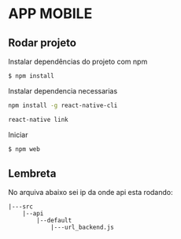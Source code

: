 # APP MOBILE

## Rodar projeto

Instalar dependências do projeto com npm
```sh
$ npm install
```
Instalar dependencia necessarias

```sh
npm install -g react-native-cli

react-native link
```

Iniciar
```sh
$ npm web
```

## Lembreta
No arquiva abaixo sei ip da onde api esta rodando:
```
|---src
    |--api
        |--default
            |---url_backend.js
```
            